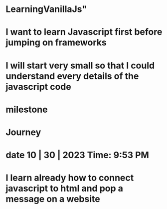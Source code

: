 # LearningVanillaJs" 


# I want to learn Javascript first before jumping on frameworks
# I will start very small so that I could understand every details of the javascript code

# milestone
# Journey
# date 10 | 30 | 2023 Time: 9:53 PM
# I learn already how to connect javascript to html and pop a message on a website
